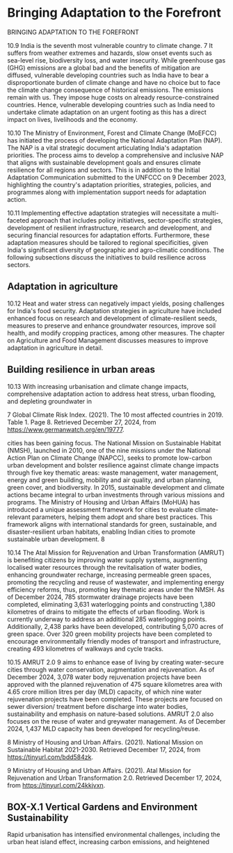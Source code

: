 # Bringing Adaptation to the Forefront

BRINGING ADAPTATION TO THE FOREFRONT

10.9 India is the seventh most vulnerable country to climate change. 7  It suffers from weather extremes and hazards, slow onset events such as sea-level rise, biodiversity loss, and water insecurity. While greenhouse gas (GHG) emissions are a global bad and the benefits of mitigation are diffused, vulnerable developing countries such as India have to bear a disproportionate burden of climate change and have no choice but to face the climate change consequence of historical emissions. The emissions remain with us. They impose huge costs on already resource-constrained countries. Hence, vulnerable developing countries such as India need to undertake climate adaptation on an urgent footing as this has a direct impact on lives, livelihoods and the economy.

10.10  The  Ministry  of  Environment,  Forest  and  Climate  Change  (MoEFCC)  has initiated the process of developing the National Adaptation Plan (NAP). The NAP is a vital strategic document articulating India's adaptation priorities. The process aims to develop a comprehensive and inclusive NAP that aligns with sustainable development goals and ensures climate resilience for all regions and sectors. This is in addition to the Initial Adaptation Communication submitted to the UNFCCC on 9 December 2023, highlighting the country's adaptation priorities, strategies, policies, and programmes along with implementation support needs for adaptation action.

10.11 Implementing  effective  adaptation  strategies  will  necessitate  a  multi-faceted approach  that  includes  policy  initiatives,  sector-specific  strategies,  development  of resilient  infrastructure,  research  and  development,  and  securing  financial  resources for adaptation efforts. Furthermore, these adaptation measures should be tailored to regional specificities, given India's significant diversity of geographic and agro-climatic conditions. The following subsections discuss the initiatives to build resilience across sectors.

## Adaptation in agriculture

10.12 Heat and water stress can negatively impact yields, posing challenges for India's food security. Adaptation strategies in agriculture have included enhanced focus on research and development of climate-resilient seeds, measures to preserve and enhance groundwater resources,  improve  soil  health,  and  modify  cropping  practices,  among other measures. The chapter on Agriculture and Food Management discusses measures to improve adaptation in agriculture in detail.

## Building resilience in urban areas

10.13 With  increasing  urbanisation  and  climate  change  impacts,  comprehensive adaptation action to address heat stress, urban flooding, and depleting groundwater in

7   Global Climate Risk Index. (2021). The 10 most affected countries in 2019. Table 1. Page 8. Retrieved December 27, 2024, from https://www.germanwatch.org/en/19777.

cities has been gaining focus. The National Mission on Sustainable Habitat (NMSH), launched in 2010, one of the nine missions under the National Action Plan on Climate Change  (NAPCC),  seeks  to  promote  low-carbon  urban  development  and  bolster resilience  against  climate  change  impacts  through  five  key  thematic  areas:  waste management, water management, energy and green building, mobility and air quality, and urban planning, green cover, and biodiversity. In 2015, sustainable development and climate actions became integral to urban investments through various missions and programs. The Ministry of Housing and Urban Affairs (MoHUA) has introduced a  unique  assessment  framework  for  cities  to  evaluate  climate-relevant  parameters, helping them adopt and share best practices. This framework aligns with international standards for green, sustainable, and disaster-resilient urban habitats, enabling Indian cities to promote sustainable urban development. 8

10.14 The  Atal  Mission  for  Rejuvenation  and  Urban  Transformation  (AMRUT)  is benefiting  citizens  by  improving  water  supply  systems,  augmenting  localised  water resources through the revitalisation of water bodies, enhancing groundwater recharge, increasing permeable green spaces, promoting the recycling and reuse of wastewater, and  implementing  energy  efficiency  reforms,  thus,  promoting  key  thematic  areas under the NMSH. As of December 2024, 785 stormwater drainage projects have been completed, eliminating 3,631 waterlogging points and constructing 1,380 kilometres of  drains  to  mitigate  the  effects  of  urban  flooding.  Work  is  currently  underway  to address an additional 285 waterlogging points. Additionally, 2,438 parks have been developed, contributing 5,070 acres of green space. Over 320 green mobility projects have been completed to encourage environmentally friendly modes of transport and infrastructure, creating 493 kilometres of walkways and cycle tracks.

10.15 AMRUT 2.0 9   aims to enhance ease of living by creating water-secure cities through water conservation, augmentation and rejuvenation. As of December 2024, 3,078 water body rejuvenation projects have been approved with the planned rejuvenation of 475 square kilometres area with 4.65 crore million litres per day (MLD) capacity, of which nine  water  rejuvenation  projects  have  been  completed.  These  projects  are  focused on sewer diversion/ treatment before discharge into water bodies, sustainability and emphasis on nature-based solutions. AMRUT 2.0 also focuses on the reuse of water and greywater management. As of December 2024, 1,437 MLD capacity has been developed for recycling/reuse.

8  Ministry of Housing and Urban Affairs. (2021). National Mission on Sustainable Habitat 2021-2030. Retrieved December 17, 2024, from https://tinyurl.com/bdd584zk.

9    Ministry of Housing and Urban Affairs. (2021). Atal Mission for Rejuvenation and Urban Transformation 2.0. Retrieved December 17, 2024, from https://tinyurl.com/24kkjvxn.

## BOX-X.1  Vertical Gardens and Environment Sustainability

Rapid urbanisation has intensified environmental challenges, including the urban heat island effect, increasing carbon emissions, and heightened